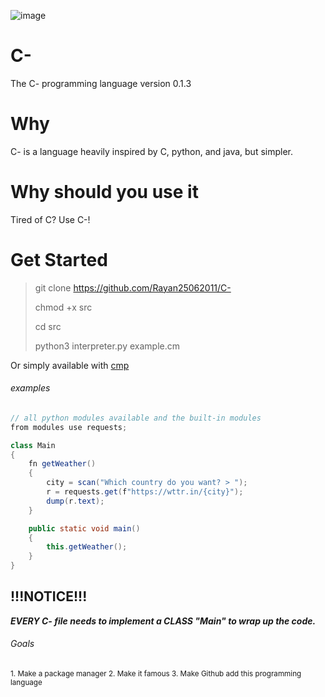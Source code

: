 ![image](https://user-images.githubusercontent.com/101386337/216001801-f7f64f67-6841-4d39-ab9c-7f2cc66970c6.jpeg) 


# C-
The C- programming language version 0.1.3

# Why
C- is a language heavily inspired by C, python, and java, but simpler.

# Why should you use it
Tired of C? Use C-!

# Get Started
> git clone https://github.com/Rayan25062011/C-
> 
> chmod +x src
> 
> cd src
> 
> python3 interpreter.py example.cm

Or simply available with <a href="https://github.com/Rayan25062011/cmp">cmp</a>

###### examples
```java
// all python modules available and the built-in modules
from modules use requests;

class Main
{
    fn getWeather()
    {
        city = scan("Which country do you want? > ");
        r = requests.get(f"https://wttr.in/{city}");
        dump(r.text);
    }

    public static void main()
    {
        this.getWeather();
    }
}

```
## !!!NOTICE!!!
***EVERY C- file needs to implement a CLASS "Main" to wrap up the code.***

###### Goals
<sub> 
1. Make a package manager
2. Make it famous
3. Make Github add this programming language
</sub>


